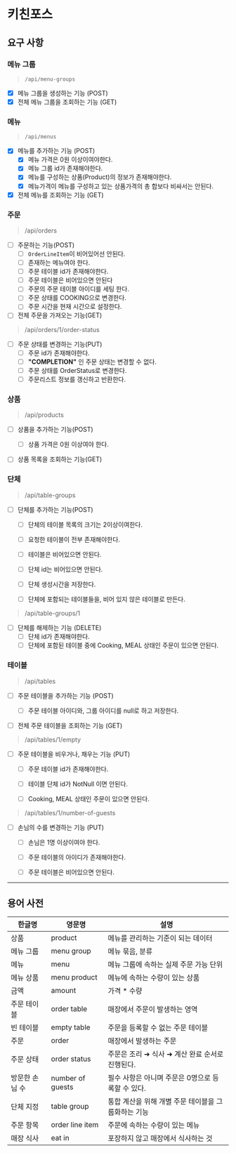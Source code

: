 # 키친포스

## 요구 사항

### 메뉴 그룹 
> `/api/menu-groups`

- [x] 메뉴 그룹을 생성하는 기능 (POST)
- [x] 전체 메뉴 그룹을 조회하는 기능 (GET)

### 메뉴
> `/api/menus`

- [x] 메뉴를 추가하는 기능 (POST)
  - [x] 메뉴 가격은 0원 이상이여야한다.
  - [x] 메뉴 그룹 id가 존재해야한다.
  - [x] 메뉴를 구성하는 상품(Product)의 정보가 존재해야한다.
  - [x] 메뉴가격이 메뉴를 구성하고 있는 상품가격의 총 합보다 비싸서는 안된다.

- [x] 전체 메뉴를 조회하는 기능 (GET)

### 주문
> /api/orders

- [ ] 주문하는 기능(POST)
  - [ ] `OrderLineItem`이 비어있어선 안된다.
  - [ ] 존재하는 메뉴여야 한다.
  - [ ] 주문 테이블 id가 존재해야한다.
  - [ ] 주문 테이블은 비어있으면 안된다
  - [ ] 주문의 주문 테이블 아이디를 세팅 한다.
  - [ ] 주문 상태를 COOKING으로 변경한다.
  - [ ] 주문 시간을 현재 시간으로 설정한다.

- [ ] 전체 주문을 가져오는 기능(GET)

> /api/orders/1/order-status

- [ ] 주문 상태를 변경하는 기능(PUT)
  - [ ] 주문 id가 존재해야한다.
  - [ ] **"COMPLETION"** 인 주문 상태는 변경할 수 없다.
  - [ ] 주문 상태를 OrderStatus로 변경한다.
  - [ ] 주문리스트 정보를 갱신하고 반환한다.

### 상품
> /api/products

- [ ] 상품을 추가하는 기능(POST)
  - [ ] 상품 가격은 0원 이상여야 한다.

- [ ] 상품 목록을 조회하는 기능(GET)  


### 단체
> /api/table-groups

- [ ] 단체를 추가하는 기능(POST)
  - [ ] 단체의 테이블 목록의 크기는 2이상이여한다.
  - [ ] 요청한 테이블이 전부 존재해야한다.
  - [ ] 테이블은 비어있으면 안된다.
  - [ ] 단체 id는 비어있으면 안된다.
  - [ ] 단체 생성시간을 저장한다.
  - [ ] 단체에 포함되는 테이블들을, 비어 있지 않은 테이블로 만든다.


> /api/table-groups/1

- [ ] 단체를 해제하는 기능 (DELETE)
  - [ ] 단체 id가 존재해야한다.
  - [ ] 단체에 포함된 테이블 중에 Cooking, MEAL 상태인 주문이 있으면 안된다.

### 테이블
> /api/tables

- [ ] 주문 테이블을 추가하는 기능 (POST)
  - [ ] 주문 테이블 아이디와, 그룹 아이디를 null로 하고 저장한다.

- [ ] 전체 주문 테이블을 조회하는 기능 (GET)


> /api/tables/1/empty

- [ ] 주문 테이블을 비우거나, 채우는 기능 (PUT)
  - [ ] 주문 테이블 id가 존재해야한다.
  - [ ] 테이블 단체 id가 NotNull 이면 안된다.
  - [ ] Cooking, MEAL 상태인 주문이 있으면 안된다.


> /api/tables/1/number-of-guests

- [ ] 손님의 수를 변경하는 기능 (PUT)
  - [ ] 손님은 1명 이상이여야 한다.
  - [ ] 주문 테이블의 아이디가 존재해야한다.
  - [ ] 주문 테이블은 비어있으면 안된다.



---

## 용어 사전

| 한글명 | 영문명 | 설명 |
| --- | --- | --- |
| 상품 | product | 메뉴를 관리하는 기준이 되는 데이터 |
| 메뉴 그룹 | menu group | 메뉴 묶음, 분류 |
| 메뉴 | menu | 메뉴 그룹에 속하는 실제 주문 가능 단위 |
| 메뉴 상품 | menu product | 메뉴에 속하는 수량이 있는 상품 |
| 금액 | amount | 가격 * 수량 |
| 주문 테이블 | order table | 매장에서 주문이 발생하는 영역 |
| 빈 테이블 | empty table | 주문을 등록할 수 없는 주문 테이블 |
| 주문 | order | 매장에서 발생하는 주문 |
| 주문 상태 | order status | 주문은 조리 ➜ 식사 ➜ 계산 완료 순서로 진행된다. |
| 방문한 손님 수 | number of guests | 필수 사항은 아니며 주문은 0명으로 등록할 수 있다. |
| 단체 지정 | table group | 통합 계산을 위해 개별 주문 테이블을 그룹화하는 기능 |
| 주문 항목 | order line item | 주문에 속하는 수량이 있는 메뉴 |
| 매장 식사 | eat in | 포장하지 않고 매장에서 식사하는 것 |
